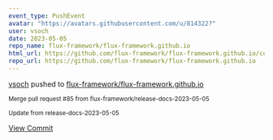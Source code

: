 ```yaml
---
event_type: PushEvent
avatar: "https://avatars.githubusercontent.com/u/814322?"
user: vsoch
date: 2023-05-05
repo_name: flux-framework/flux-framework.github.io
html_url: https://github.com/flux-framework/flux-framework.github.io/commit/63b6ca552ebb1e0f7a30dc340b8b62b39bce0d05
repo_url: https://github.com/flux-framework/flux-framework.github.io
---
```


<a href='https://github.com/vsoch' target='_blank'>vsoch</a> pushed to <a href='https://github.com/flux-framework/flux-framework.github.io' target='_blank'>flux-framework/flux-framework.github.io</a>

<small>Merge pull request #85 from flux-framework/release-docs-2023-05-05

Update from release-docs-2023-05-05</small>

<a href='https://github.com/flux-framework/flux-framework.github.io/commit/63b6ca552ebb1e0f7a30dc340b8b62b39bce0d05' target='_blank'>View Commit</a>